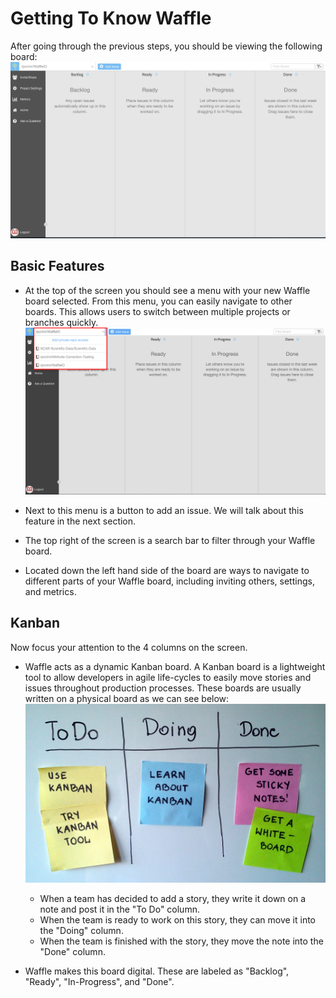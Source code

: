 # Getting To Know Waffle

After going through the previous steps, you should be viewing the following board:
![Waffle Board](/images/w_board.png?raw=true "Waffle Board")

## Basic Features
- At the top of the screen you should see a menu with your new Waffle board selected. From this menu, you can easily navigate to other boards. This allows users to switch between multiple projects or branches quickly.
![Navigate Boards](/images/w_view_boards.png?raw=true "Navigate Boards")

- Next to this menu is a button to add an issue. We will talk about this feature in the next section. 

- The top right of the screen is a search bar to filter through your Waffle board.

- Located down the left hand side of the board are ways to navigate to different parts of your Waffle board, including inviting others, settings, and metrics.

## Kanban
Now focus your attention to the 4 columns on the screen. 
- Waffle acts as a dynamic Kanban board. A Kanban board is a lightweight tool to allow developers in agile life-cycles to easily move stories and issues throughout production processes. These boards are usually written on a physical board as we can see below:
![Typical Kanban Board](/images/kanban_board.jpg?raw=true "Typical Kanban Board")
	- When a team has decided to add a story, they write it down on a note and post it in the "To Do" column.
	- When the team is ready to work on this story, they can move it into the "Doing" column.
	- When the team is finished with the story, they move the note into the "Done" column.

- Waffle makes this board digital. These are labeled as "Backlog", "Ready", "In-Progress", and "Done". 
